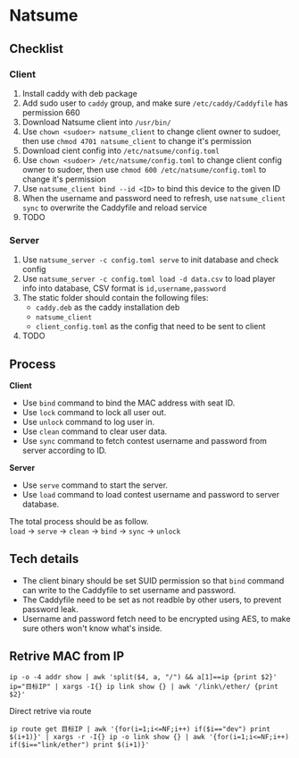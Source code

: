 # Natsume

## Checklist
### Client
1. Install caddy with deb package
2. Add sudo user to `caddy` group, and make sure `/etc/caddy/Caddyfile` has permission 660
3. Download Natsume client into `/usr/bin/`
4. Use `chown <sudoer> natsume_client` to change client owner to sudoer, then use `chmod 4701 natsume_client` to change it's permission
5. Download cient config into `/etc/natsume/config.toml`
6. Use `chown <sudoer> /etc/natsume/config.toml` to change client config owner to sudoer, then use `chmod 600 /etc/natsume/config.toml` to change it's permission
7. Use `natsume_client bind --id <ID>` to bind this device to the given ID
8. When the username and password need to refresh, use `natsume_client sync` to overwrite the Caddyfile and reload service
9. TODO

### Server
1. Use `natsume_server -c config.toml serve` to init database and check config
2. Use `natsume_server -c config.toml load -d data.csv` to load player info into database, CSV format is `id,username,password`
3. The static folder should contain the following files:
   + `caddy.deb` as the caddy installation deb
   + `natsume_client`
   + `client_config.toml` as the config that need to be sent to client
4. TODO

## Process

**Client**
+ Use `bind` command to bind the MAC address with seat ID.
+ Use `lock` command to lock all user out.
+ Use `unlock` command to log user in.
+ Use `clean` command to clear user data.
+ Use `sync` command to fetch contest username and password from server according to ID.

**Server**
+ Use `serve` command to start the server.
+ Use `load` command to load contest username and password to server database.

The total process should be as follow.  
`load` -> `serve` -> `clean` -> `bind` -> `sync` -> `unlock`

## Tech details
+ The client binary should be set SUID permission so that `bind` command can write to the Caddyfile to set username and password.
+ The Caddyfile need to be set as not readble by other users, to prevent password leak.
+ Username and password fetch need to be encrypted using AES, to make sure others won't know what's inside.


## Retrive MAC from IP
```
ip -o -4 addr show | awk 'split($4, a, "/") && a[1]==ip {print $2}' ip="目标IP" | xargs -I{} ip link show {} | awk '/link\/ether/ {print $2}'
```

Direct retrive via route
```
ip route get 目标IP | awk '{for(i=1;i<=NF;i++) if($i=="dev") print $(i+1)}' | xargs -r -I{} ip -o link show {} | awk '{for(i=1;i<=NF;i++) if($i=="link/ether") print $(i+1)}'
```
